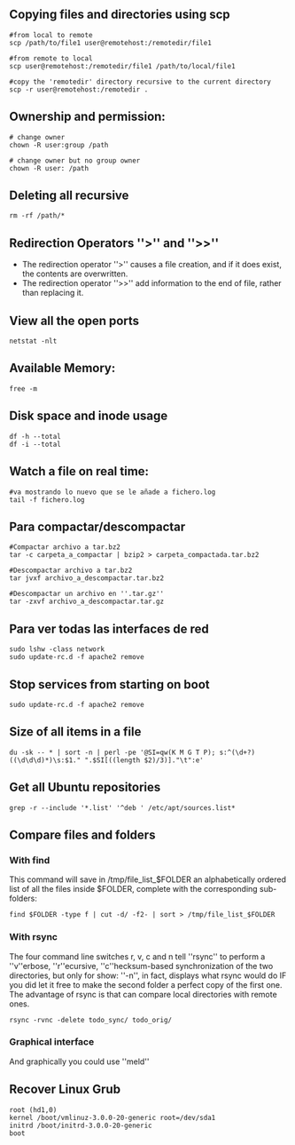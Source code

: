 ## Copying files and directories using scp

```
#from local to remote
scp /path/to/file1 user@remotehost:/remotedir/file1

#from remote to local
scp user@remotehost:/remotedir/file1 /path/to/local/file1

#copy the 'remotedir' directory recursive to the current directory
scp -r user@remotehost:/remotedir .
```

## Ownership and permission:

```
# change owner
chown -R user:group /path

# change owner but no group owner
chown -R user: /path
```

## Deleting all recursive

```
rm -rf /path/*
```

## Redirection Operators ''>'' and ''>>''

* The redirection operator ''>'' causes a file creation, and if it does exist, the contents are overwritten. 
* The redirection operator ''>>'' add information to the end of file, rather than replacing it.

## View all the open ports
```
netstat -nlt
```

## Available Memory:

```
free -m
```

## Disk space and inode usage

```
df -h --total
df -i --total
```

## Watch a file on real time:

```
#va mostrando lo nuevo que se le añade a fichero.log
tail -f fichero.log
```

## Para compactar/descompactar

```
#Compactar archivo a tar.bz2
tar -c carpeta_a_compactar | bzip2 > carpeta_compactada.tar.bz2

#Descompactar archivo a tar.bz2
tar jvxf archivo_a_descompactar.tar.bz2

#Descompactar un archivo en ''.tar.gz''
tar -zxvf archivo_a_descompactar.tar.gz
```

## Para ver todas las interfaces de red

```
sudo lshw -class network
sudo update-rc.d -f apache2 remove
```

## Stop services from starting on boot

```
sudo update-rc.d -f apache2 remove
```

## Size of all items in a file

```
du -sk -- * | sort -n | perl -pe '@SI=qw(K M G T P); s:^(\d+?)((\d\d\d)*)\s:$1." ".$SI[((length $2)/3)]."\t":e'
```

## Get all Ubuntu repositories

```
grep -r --include '*.list' '^deb ' /etc/apt/sources.list*
```

## Compare files and folders

### With find
This command will save in /tmp/file_list_$FOLDER an alphabetically ordered list of all the files inside $FOLDER, complete with the corresponding sub-folders:

```
find $FOLDER -type f | cut -d/ -f2- | sort > /tmp/file_list_$FOLDER
```

### With rsync
The four command line switches r, v, c and n tell ''rsync'' to perform a ''v''erbose, ''r''ecursive, ''c''hecksum-based synchronization of the two directories, but only for show: ''-n'', in fact, displays what rsync would do IF you did let it free to make the second folder a perfect copy of the first one. The advantage of rsync is that can compare local directories with remote ones.

```
rsync -rvnc -delete todo_sync/ todo_orig/
```

### Graphical interface
And graphically you could use ''meld''

## Recover Linux Grub
```
root (hd1,0)
kernel /boot/vmlinuz-3.0.0-20-generic root=/dev/sda1
initrd /boot/initrd-3.0.0-20-generic
boot
```

